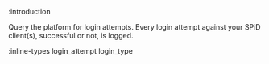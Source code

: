 :introduction

Query the platform for login attempts. Every login attempt against your SPiD
client(s), successful or not, is logged.

:inline-types login_attempt login_type
